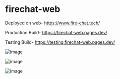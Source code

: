 # firechat-web

Deployed on web- https://www.fire-chat.tech/

Production Build- https://firechat-web.pages.dev/

Testing Build- https://testing.firechat-web.pages.dev/

![image](https://user-images.githubusercontent.com/50516265/185762700-9ead9d64-e5f1-422b-9ce1-f99906eb3fa1.png)


![image](https://user-images.githubusercontent.com/50516265/185762711-14e288d4-d679-4b52-86d9-2e391bede518.png)


![image](https://user-images.githubusercontent.com/50516265/185763111-c741dd3f-480a-4752-8147-90631b7dfd07.png)
